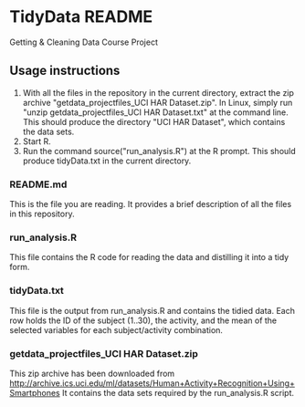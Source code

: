 TidyData README
========

Getting &amp; Cleaning Data Course Project

## Usage instructions
1. With all the files in the repository in the current directory, extract the zip archive "getdata_projectfiles_UCI HAR Dataset.zip". In Linux, simply run "unzip getdata_projectfiles_UCI HAR Dataset.txt" at the command line. This should produce the directory "UCI HAR Dataset", which contains the data sets.
2. Start R.
3. Run the command source("run_analysis.R") at the R prompt. This should produce tidyData.txt in the current directory.

### README.md
This is the file you are reading. It provides a brief description of all the files in this repository.

### run_analysis.R
This file contains the R code for reading the data and distilling it into a tidy form.

### tidyData.txt
This file is the output from run_analysis.R and contains the tidied data. Each row holds the ID of the subject (1..30), the activity, and the mean of the selected variables for each subject/activity combination.

### getdata_projectfiles_UCI HAR Dataset.zip
This zip archive has been downloaded from 
http://archive.ics.uci.edu/ml/datasets/Human+Activity+Recognition+Using+Smartphones
It contains the data sets required by the run_analysis.R script.

